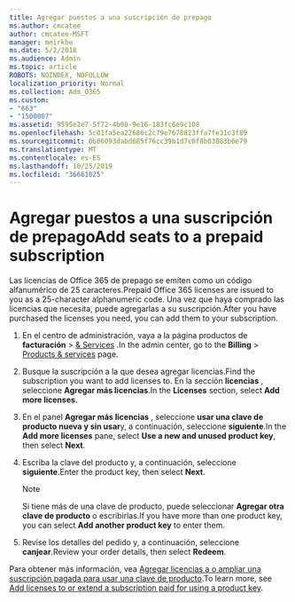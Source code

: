 ```yaml
---
title: Agregar puestos a una suscripción de prepago
ms.author: cmcatee
author: cmcatee-MSFT
manager: mnirkhe
ms.date: 5/2/2018
ms.audience: Admin
ms.topic: article
ROBOTS: NOINDEX, NOFOLLOW
localization_priority: Normal
ms.collection: Adm_O365
ms.custom:
- "663"
- "1500007"
ms.assetid: 9595e2e7-5f72-4b08-9e16-183fc6e9c108
ms.openlocfilehash: 5c01fa5ea22686c2c79e7678823ffa7fe31c3f89
ms.sourcegitcommit: 0b06093dabd685f76cc39b1d7c0f8b03883b6e79
ms.translationtype: MT
ms.contentlocale: es-ES
ms.lasthandoff: 10/25/2019
ms.locfileid: "36661025"
---
```

# <a name="add-seats-to-a-prepaid-subscription"></a><span data-ttu-id="1892a-102">Agregar puestos a una suscripción de prepago</span><span class="sxs-lookup"><span data-stu-id="1892a-102">Add seats to a prepaid subscription</span></span>

<span data-ttu-id="1892a-103">Las licencias de Office 365 de prepago se emiten como un código alfanumérico de 25 caracteres.</span><span class="sxs-lookup"><span data-stu-id="1892a-103">Prepaid Office 365 licenses are issued to you as a 25-character alphanumeric code.</span></span> <span data-ttu-id="1892a-104">Una vez que haya comprado las licencias que necesita, puede agregarlas a su suscripción.</span><span class="sxs-lookup"><span data-stu-id="1892a-104">After you have purchased the licenses you need, you can add them to your subscription.</span></span> 

1. <span data-ttu-id="1892a-105">En el centro de administración, vaya a la página productos de **facturación** > [& Services](https://go.microsoft.com/fwlink/p/?linkid=842054) .</span><span class="sxs-lookup"><span data-stu-id="1892a-105">In the admin center, go to the **Billing** > [Products & services](https://go.microsoft.com/fwlink/p/?linkid=842054) page.</span></span>

2. <span data-ttu-id="1892a-106">Busque la suscripción a la que desea agregar licencias.</span><span class="sxs-lookup"><span data-stu-id="1892a-106">Find the subscription you want to add licenses to.</span></span> <span data-ttu-id="1892a-107">En la sección **licencias** , seleccione **Agregar más licencias**.</span><span class="sxs-lookup"><span data-stu-id="1892a-107">In the **Licenses** section, select **Add more licenses**.</span></span>

3. <span data-ttu-id="1892a-108">En el panel **Agregar más licencias** , seleccione **usar una clave de producto nueva y sin usar**y, a continuación, seleccione **siguiente**.</span><span class="sxs-lookup"><span data-stu-id="1892a-108">In the **Add more licenses** pane, select **Use a new and unused product key**, then select **Next**.</span></span>

4. <span data-ttu-id="1892a-109">Escriba la clave del producto y, a continuación, seleccione **siguiente**.</span><span class="sxs-lookup"><span data-stu-id="1892a-109">Enter the product key, then select **Next**.</span></span>

    > [!NOTE]
    > <span data-ttu-id="1892a-110">Si tiene más de una clave de producto, puede seleccionar **Agregar otra clave de producto** o escribirlas.</span><span class="sxs-lookup"><span data-stu-id="1892a-110">If you have more than one product key, you can select **Add another product key** to enter them.</span></span>

5. <span data-ttu-id="1892a-111">Revise los detalles del pedido y, a continuación, seleccione **canjear**.</span><span class="sxs-lookup"><span data-stu-id="1892a-111">Review your order details, then select **Redeem**.</span></span>

<span data-ttu-id="1892a-112">Para obtener más información, vea [Agregar licencias a o ampliar una suscripción pagada para usar una clave de producto](https://docs.microsoft.com/office365/admin/misc/add-licenses-using-product-key).</span><span class="sxs-lookup"><span data-stu-id="1892a-112">To learn more, see [Add licenses to or extend a subscription paid for using a product key](https://docs.microsoft.com/office365/admin/misc/add-licenses-using-product-key).</span></span>